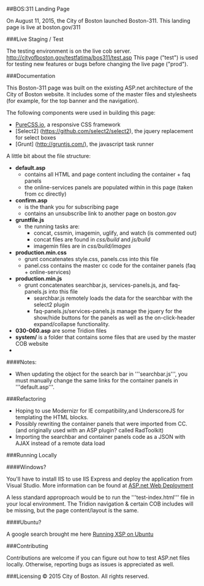 ##BOS:311 Landing Page

On August 11, 2015, the City of Boston launched Boston-311. 
This landing page is live at boston.gov/311

###Live Staging / Test

The testing environment is on the live cob server.
http://cityofboston.gov/testfatima/bos311/test.asp
This page ("test") is used for testing new features or bugs before changing the live page ("prod").

###Documentation

This Boston-311 page was built on the existing ASP.net architecture of the City of Boston website. 
It includes some of the master files and stylesheets (for example, for the top banner and the navigation). 

The following components were used in building this page:

- [PureCSS.io](https://github.com/yahoo/pure/), a responsive CSS framework
- [Select2] (https://github.com/select2/select2), the jquery replacement for select boxes
- [Grunt] (http://gruntjs.com/), the javascript task runner

A little bit about the file structure:
- **default.asp**
  - contains all HTML and page content including the container + faq panels
  - the online-services panels are populated within in this page (taken from cc directly)
- **confirm.asp**
  - is the thank you for subscribing page
  - contains an unsubscribe link to another page on boston.gov
- **gruntfile.js**
  - the running tasks are:
    - concat, cssmin, imagemin, uglify, and watch (is commented out)
    - concat files are found in *css/build* and *js/build*
    - imagemin files are in *css/build/images*
- **production.min.css**
  - grunt concatenates style.css, panels.css into this file
  - panel.css contains the master cc code for the container panels (faq + online-services)
- **production.min.js**
  - grunt concatenates searchbar.js, services-panels.js, and faq-panels.js into this file
    - searchbar.js remotely loads the data for the searchbar with the select2 plugin 
    - faq-panels.js/services-panels.js manage the jquery for the show/hide buttons for the panels as well as the on-click-header expand/collapse functionality.
- **030-060.asp** are some Tridion files
- **system/** is a folder that contains some files that are used by the master COB website
- 
####Notes:

- When updating the object for the search bar in '''searchbar.js''', you must manually change the same links for the container panels in '''default.asp'''. 

###Refactoring

- Hoping to use Modernizr for IE compatibility,and UnderscoreJS for templating the HTML blocks.
- Possibly rewriting the container panels that were imported from CC. (and originally used with an ASP plugin? called RadToolkit)
- Importing the searchbar and container panels code as a JSON with AJAX instead of a remote data load


###Running Locally

####Windows?

You'll have to install IIS to use IIS Express and deploy the application from Visual Studio.
More information can be found at [ASP.net Web Deployment](http://www.asp.net/mvc/overview/deployment/visual-studio-web-deployment/deploying-to-iis) 

A less standard approproach would be to run the '''test-index.html''' file in your local environment. 
The Tridion navigation & certain COB includes will be missing, but the page content/layout is the same.

####Ubuntu?

A google search brought me here [Running XSP on Ubuntu](http://www.howtogeek.com/howto/ubuntu/run-aspnet-applications-on-ubuntu-for-developers/)

###Contributing

Contributions are welcome if you can figure out how to test ASP.net files locally.
Otherwise, reporting bugs as issues is appreciated as well.

###Licensing
© 2015 City of Boston. All rights reserved.
